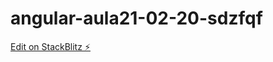 # angular-aula21-02-20-sdzfqf

[Edit on StackBlitz ⚡️](https://stackblitz.com/edit/angular-aula21-02-20-sdzfqf)